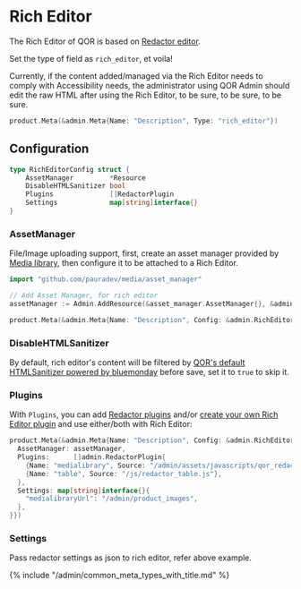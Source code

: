 # Rich Editor

The Rich Editor of QOR is based on [Redactor editor](https://imperavi.com/redactor/docs/).

Set the type of field as `rich_editor`, et voila!

Currently, if the content added/managed via the Rich Editor needs to comply with Accessibility needs, the administrator using QOR Admin should edit the raw HTML after using the Rich Editor, to be sure, to be sure, to be sure.

```go
product.Meta(&admin.Meta{Name: "Description", Type: "rich_editor"})
```

## Configuration

```go
type RichEditorConfig struct {
	AssetManager         *Resource
	DisableHTMLSanitizer bool
	Plugins              []RedactorPlugin
	Settings             map[string]interface{}
}
```

### AssetManager

File/Image uploading support, first, create an asset manager provided by [Media library](https://github.com/pauradev/media), then configure it to be attached to a Rich Editor.

```go
import "github.com/pauradev/media/asset_manager"

// Add Asset Manager, for rich editor
assetManager := Admin.AddResource(&asset_manager.AssetManager{}, &admin.Config{Invisible: true})

product.Meta(&admin.Meta{Name: "Description", Config: &admin.RichEditorConfig{AssetManager: assetManager}})
```

### DisableHTMLSanitizer

By default, rich editor's content will be filtered by [QOR's default HTMLSanitizer powered by bluemonday](https://godoc.org/github.com/pauradev/qor/utils#HTMLSanitizer) before save, set it to `true` to skip it.

### Plugins

With `Plugins`, you can add [Redactor plugins](https://imperavi.com/redactor/plugins/) and/or [create your own Rich Editor plugin](https://imperavi.com/redactor/docs/how-to-create-plugin/) and use either/both with Rich Editor:

```go
product.Meta(&admin.Meta{Name: "Description", Config: &admin.RichEditorConfig{
  AssetManager: assetManager,
  Plugins:      []admin.RedactorPlugin{
    {Name: "medialibrary", Source: "/admin/assets/javascripts/qor_redactor_medialibrary.js"},
    {Name: "table", Source: "/js/redactor_table.js"},
  },
  Settings: map[string]interface{}{
    "medialibraryUrl": "/admin/product_images",
  },
}})
```

### Settings

Pass redactor settings as json to rich editor, refer above example.

{% include "/admin/common_meta_types_with_title.md" %}
